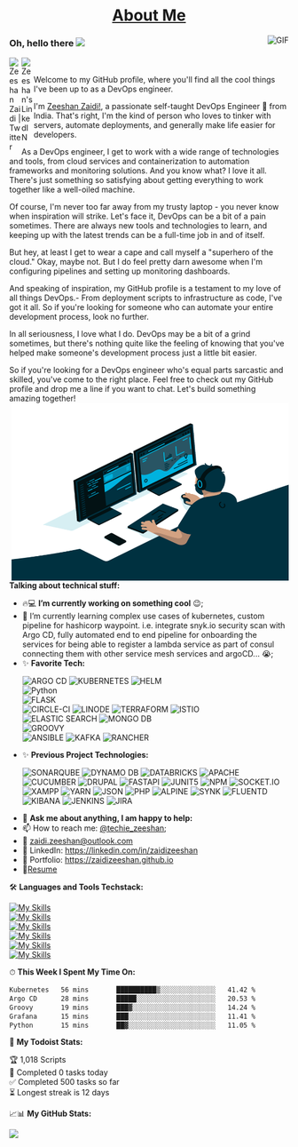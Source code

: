 <h1 align="center"><a href="https://zaidizeeshan.github.io/">About Me</a></h1>
  <img align="right" alt="GIF" src="https://komarev.com/ghpvc/?username=zaidizeeshan" alt="zaidizeeshan"/>  

<!-- [![](https://github.com/zaidizeeshan/zaidizeeshan/blob/main/dino.gif)](#)-->
### Oh, hello there <img src="https://media.giphy.com/media/hvRJCLFzcasrR4ia7z/giphy.gif" width="25px">
<a href="https://twitter.com/techie_zeeshan">
  <img align="left" alt="Zeeshan Zaidi | Twitter" width="22px" src="https://raw.githubusercontent.com/peterthehan/peterthehan/master/assets/twitter.svg" />
</a>
<a href="https://www.linkedin.com/in/zaidizeeshan/">
  <img align="left" alt="Zeeshan's LinkedIN" width="22px" src="https://raw.githubusercontent.com/peterthehan/peterthehan/master/assets/linkedin.svg" />
</a>


<br />
 <!-- 
<p align="center">
    <img src="https://komarev.com/ghpvc/?username=zaidizeeshan" alt="zaidizeeshan"/>
  <img src="https://wakatime.com/badge/user/4719ba27-7e5d-4a0e-8a46-ec4c3e264034.svg" alt="wakatime"/> 
</p> -->

Welcome to my GitHub profile, where you'll find all the cool things I've been up to as a DevOps engineer. 

I'm [Zeeshan Zaidi!](https://zaidizeeshan.github.io/), a passionate self-taught DevOps Engineer 🚀 from India. That's right, I'm the kind of person who loves to tinker with servers, automate deployments, and generally make life easier for developers. <br />

As a DevOps engineer, I get to work with a wide range of technologies and tools, from cloud services and containerization to automation frameworks and monitoring solutions. And you know what? I love it all. There's just something so satisfying about getting everything to work together like a well-oiled machine. <br />

Of course, I'm never too far away from my trusty laptop - you never know when inspiration will strike. Let's face it, DevOps can be a bit of a pain sometimes. There are always new tools and technologies to learn, and keeping up with the latest trends can be a full-time job in and of itself. <br />

But hey, at least I get to wear a cape and call myself a "superhero of the cloud." Okay, maybe not. But I do feel pretty darn awesome when I'm configuring pipelines and setting up monitoring dashboards. <br />

And speaking of inspiration, my GitHub profile is a testament to my love of all things DevOps.- From deployment scripts to infrastructure as code, I've got it all. So if you're looking for someone who can automate your entire development process, look no further. <br />

In all seriousness, I love what I do. DevOps may be a bit of a grind sometimes, but there's nothing quite like the feeling of knowing that you've helped make someone's development process just a little bit easier. 

So if you're looking for a DevOps engineer who's equal parts sarcastic and skilled, you've come to the right place. Feel free to check out my GitHub profile and drop me a line if you want to chat. Let's build something amazing together! <br />
  <img align="right" alt="GIF" src="https://github.com/zaidizeeshan/zaidizeeshan/blob/main/code.gif?raw=true" width="500" height="320" /> 
  
**Talking about technical stuff:**

- 🔥💻 **I’m currently working on something cool** :wink:;
- :notebook: I’m currently learning complex use cases of kubernetes, custom pipeline for hashicorp waypoint. i.e. integrate snyk.io security scan with Argo CD, fully automated end to end pipeline for onboarding the services for being able to register a lambda service as part of consul connecting them with other service mesh services and argoCD... 😭; 
- :sparkles: **Favorite Tech:** <p>
    <img src="https://img.shields.io/badge/Argo%20CD-1e0b3e?style=for-the-badge&logo=argo&logoColor=#d16044" alt="ARGO CD">
    <img src="https://img.shields.io/badge/kubernetes-326ce5.svg?&style=for-the-badge&logo=kubernetes&logoColor=white" alt="KUBERNETES">
    <img src="https://img.shields.io/badge/Helm-0F1689?style=for-the-badge&logo=Helm&labelColor=0F1689" alt="HELM">  
    <img src="https://img.shields.io/badge/python%20-%2314354C.svg?&amp;style=for-the-badge&amp;logo=python&amp;logoColor=white" alt="Python">  
    <img src="https://img.shields.io/badge/Flask-000000?style=for-the-badge&logo=flask&logoColor=white" alt="FLASK">  
    <img src="https://img.shields.io/badge/circleci-343434?style=for-the-badge&logo=circleci&logoColor=white" alt="CIRCLE-CI">
    <img src="https://img.shields.io/badge/Linode-00A95C?style=for-the-badge&logo=Linode&logoColor=white" alt="LINODE">
    <img src="https://img.shields.io/badge/Terraform-7B42BC?style=for-the-badge&logo=terraform&logoColor=white" alt="TERRAFORM">
    <img src="https://img.shields.io/badge/Istio-466BB0?style=for-the-badge&logo=Istio&logoColor=white" alt="ISTIO">  
    <img src="https://img.shields.io/badge/Elastic_Search-005571?style=for-the-badge&logo=elasticsearch&logoColor=white" alt="ELASTIC SEARCH">
    <img src="https://img.shields.io/badge/MongoDB-4EA94B?style=for-the-badge&logo=mongodb&logoColor=white" alt="MONGO DB">  
    <img src="https://img.shields.io/badge/apache%20Groovy-4298B8?style=for-the-badge&logo=apachegroovy&logoColor=white" alt="GROOVY">  
    <img src="https://img.shields.io/badge/Ansible-000000?style=for-the-badge&logo=ansible&logoColor=white" alt="ANSIBLE">
    <img src="https://img.shields.io/badge/Apache_Kafka-231F20?style=for-the-badge&logo=apache-kafka&logoColor=white" alt="KAFKA">
    <img src="https://img.shields.io/badge/Rancher-0075A8?style=for-the-badge&logo=rancher&logoColor=white" alt="RANCHER">  
</p>
<!--
A/B testing, Single Pane of Glass for Data Observability which include logs, apm, siem, xdr, rum, distributed traces and synthetics testing, terraform drift detection, Python, Terraform, vault, consul, K8s, Docker, Ansible, Jenkins, ECS, EKS, Lambda, SonarQube, Apache Jmeter, datadog, Linux, Shell Scripting, Nagios, ELastic Stack(ELK), elasticsearch clustering, KQL, rego, HCL, Sentry self hosted, ...; -->

- :sparkles: **Previous Project Technologies:** <p>

    <img src="https://img.shields.io/badge/Sonarqube-5190cf?style=for-the-badge&logo=sonarqube&logoColor=white" alt="SONARQUBE">
    <img src="https://img.shields.io/badge/Amazon%20DynamoDB-4053D6?style=for-the-badge&logo=Amazon%20DynamoDB&logoColor=white" alt="DYNAMO DB">  
    <img src="https://img.shields.io/badge/Databricks-FF3621?style=for-the-badge&logo=Databricks&logoColor=white" alt="DATABRICKS">
    <img src="https://img.shields.io/badge/Apache-D22128?style=for-the-badge&logo=Apache&logoColor=white" alt="APACHE">  
    <img src="https://img.shields.io/badge/Cypress-17202C?style=for-the-badge&logo=cypress&logoColor=white" alt="CUCUMBER">
    <img src="https://img.shields.io/badge/Drupal-0678BE?style=for-the-badge&logo=drupal&logoColor=white" alt="DRUPAL">
    <img src="https://img.shields.io/badge/fastapi-109989?style=for-the-badge&logo=FASTAPI&logoColor=white" alt="FASTAPI">
    <img src="https://img.shields.io/badge/Junit5-25A162?style=for-the-badge&logo=junit5&logoColor=white" alt="JUNIT5">
    <img src="https://img.shields.io/badge/npm-CB3837?style=for-the-badge&logo=npm&logoColor=white" alt="NPM">    
    <img src="https://img.shields.io/badge/Socket.io-010101?&style=for-the-badge&logo=Socket.io&logoColor=white" alt="SOCKET.IO">
    <img src="https://img.shields.io/badge/Xampp-F37623?style=for-the-badge&logo=xampp&logoColor=white" alt="XAMPP">
    <img src="https://img.shields.io/badge/Yarn-2C8EBB?style=for-the-badge&logo=yarn&logoColor=white" alt="YARN">
    <img src="https://img.shields.io/badge/json-5E5C5C?style=for-the-badge&logo=json&logoColor=white" alt="JSON">
    <img src="https://img.shields.io/badge/PHP-777BB4?style=for-the-badge&logo=php&logoColor=white" alt="PHP">
    <img src="https://img.shields.io/badge/Alpine_Linux-0D597F?style=for-the-badge&logo=alpine-linux&logoColor=white" alt="ALPINE">
    <img src="https://img.shields.io/badge/Snyk-4C4A73?style=for-the-badge&logo=snyk&logoColor=white" alt="SYNK">
    <img src="https://img.shields.io/badge/Fluentd-599CD0?style=for-the-badge&logo=fluentd&logoColor=white&labelColor=599CD0" alt="FLUENTD">
    <img src="https://img.shields.io/badge/Kibana-005571?style=for-the-badge&logo=Kibana&logoColor=white" alt="KIBANA">
    <img src="https://img.shields.io/badge/Jenkins-D24939?style=for-the-badge&logo=Jenkins&logoColor=white" alt="JENKINS">   
    <img src="https://img.shields.io/badge/Jira-0052CC?style=for-the-badge&logo=Jira&logoColor=white" alt="JIRA">    
</p>
<!--
Python, Terraform enterprise, self managed vault, self managed consul, self managed boundry, K8s, Docker, Ansible, jar deployed on host and in container using nomad. Jenkins, ECS, EKS, Lambda, SonarQube, Apache Jmeter, Linux, Shell Scripting, Nagios, ELastic Stack(ELK), elasticsearch clustering, KQL, rego, HCL, Sentry self hosted,  ...;   -->

- 💬 **Ask me about anything, I am happy to help:**
- 📫 How to reach me: [@techie_zeeshan](https://twitter.com/techie_zeeshan);
- :email:	zaidi.zeeshan@outlook.com <br>
- :briefcase: LinkedIn: https://linkedin.com/in/zaidizeeshan <br>
- :art: Portfolio: https://zaidizeeshan.github.io <br>
- 📝[Resume](https://drive.google.com/file/d/1vJdfvdBJyLVAIyyvz4z0UEIsrbihqcxh/view?usp=sharing)

🛠️ **Languages and Tools Techstack:**  

[![My Skills](https://skillicons.dev/icons?i=linux,bash,py,flask,java,php,nodejs&perline=10)](https://skillicons.dev)
<br />
[![My Skills](https://skillicons.dev/icons?i=mysql,postgres,mongodb,dynamodb,redis&perline=10)](https://skillicons.dev)
<br />
[![My Skills](https://skillicons.dev/icons?i=githubactions,regex,postman,nginx&perline=10)](https://skillicons.dev)
<br />
[![My Skills](https://skillicons.dev/icons?i=git,jenkins,maven,selenium,docker,kubernetes,ansible&perline=10)](https://skillicons.dev)
<br />
[![My Skills](https://skillicons.dev/icons?i=aws,gcp,azure,openstack,openshift&perline=10)](https://skillicons.dev)
<br />
[![My Skills](https://skillicons.dev/icons?i=kafka,prometheus,grafana,sentry&perline=10)](https://skillicons.dev)

<!--
https://github.com/tandpfun/skill-icons/blob/main/readme.md
https://github.com/alexandresanlim/Badges4-README.md-Profile
<code><img height="20" src="https://raw.githubusercontent.com/github/explore/80688e429a7d4ef2fca1e82350fe8e3517d3494d/topics/python/python.png"></code>
<code><img height="20" src="https://raw.githubusercontent.com/github/explore/80688e429a7d4ef2fca1e82350fe8e3517d3494d/topics/mysql/mysql.png"></code>
<code><img height="20" src="https://raw.githubusercontent.com/github/explore/80688e429a7d4ef2fca1e82350fe8e3517d3494d/topics/firebase/firebase.png"></code>
<code><img height="20" src="https://raw.githubusercontent.com/github/explore/80688e429a7d4ef2fca1e82350fe8e3517d3494d/topics/git/git.png"></code>
<code><img height="20" src="https://raw.githubusercontent.com/github/explore/80688e429a7d4ef2fca1e82350fe8e3517d3494d/topics/nodejs/nodejs.png"></code>
<code><img height="20" src="https://raw.githubusercontent.com/github/explore/6c6508f34230f0ac0d49e847a326429eefbfc030/topics/docker/docker.png"></code>
<code><img height="20" src="https://raw.githubusercontent.com/github/explore/46beb428f6ba77f5de33ba7633402379aba5d92d/topics/kubernetes/kubernetes.png"></code>
<code><img height="20" src="https://raw.githubusercontent.com/github/explore/46beb428f6ba77f5de33ba7633402379aba5d92d/topics/go/go.png"></code>
<code><img height="20" src="https://raw.githubusercontent.com/github/explore/a78365e1ed698ba6441a91508591e863cf1f9590/topics/terraform/terraform.png"></code>
-->

⏱ **This Week I Spent My Time On:**
<!--START_SECTION:waka-->
```text
Kubernetes   56 mins       ██████████▒░░░░░░░░░░░░░░   41.42 % 
Argo CD      28 mins       █████░░░░░░░░░░░░░░░░░░░░   20.53 % 
Groovy       19 mins       ███▓░░░░░░░░░░░░░░░░░░░░░   14.24 % 
Grafana      15 mins       ███░░░░░░░░░░░░░░░░░░░░░░   11.41 % 
Python       15 mins       ██▓░░░░░░░░░░░░░░░░░░░░░░   11.05 % 
```
<!--END_SECTION:waka-->

🚧 **My Todoist Stats:**
<!-- TODO-IST:START -->
🏆  1,018 Scripts           
🎯  Completed 0 tasks today           
✅  Completed 500 tasks so far           
⏳  Longest streak is 12 days
<!-- TODO-IST:END -->

📈📊 **My GitHub Stats:**
<!--
<p align="left"> <img src="https://github-readme-stats.vercel.app/api?username=zaidizeeshan&show_icons=true&theme=gotham" alt="zaidizeeshan" />(#)
<p align="right"> <img src="https://github-readme-streak-stats.herokuapp.com/?user=zaidizeeshan&theme=dark" alt="zaidizeeshan" />(#)  -->

[![](https://github-readme-streak-stats.herokuapp.com/?user=zaidizeeshan&theme=dark)](#)  



<!-- fake contribution.gif  ### ∞ contributions in the last year 

 TODO-IST:START| <img src="https://github.com/zaidizeeshan/zaidizeeshan/blob/main/contributions.gif" alt="Contributions" width="722px" height="112px" /> | 
| ------------------------------------------------------------------------------------------------------------------------------------------- |


[Learn how we count contributions](https://docs.github.com/en/free-pro-team@latest/github/setting-up-and-managing-your-github-profile/why-are-my-contributions-not-showing-up-on-my-profile) -->

<!-- --------------------------------------------------------------------------------------- -->
<!-- 
<hr></hr>
<p align="center">
  <samp>
    Hi, I'm Zeeshan! 👋 <br>
    🔥 Delhi based DevOps Engineer grinding hard to make something cool  <br>
    :sparkles: Favorite Tech: cloud, Soc analysis, observability, Multi could integration, OWASP Zap, selenium, service mesh, web assembly, Linux ... <br>
    :notebook: I’m currently learning complex use cases of Kubernetes... 😭  <br>
    :email:	zaidi.zeeshan@outlook.com <br>
    :art: Portfolio: https://about.me/zeeshanzaidi <br>
    :briefcase: LinkedIn: https://linkedin.com/in/zaidizeeshan <br>
  </samp>
</p>
-->
<!--
**zaidizeeshan/zaidizeeshan** is a ✨ _special_ ✨ repository because its `README.md` (this file) appears on your GitHub profile.

Here are some ideas to get you started:

- 🔭 I’m currently working on ...
- 🌱 I’m currently learning ...
- 👯 I’m looking to collaborate on ...
- 🤔 I’m looking for help with ...
- 💬 Ask me about like dashboards to visualize and analyse data but you can't see the dashboard 24x7. so ehat is the solution? alerting is the solution...
- 📫 How to reach me: ...
🌸
- 😄 Pronouns: ...
- ⚡ Fun fact: ...
-->
